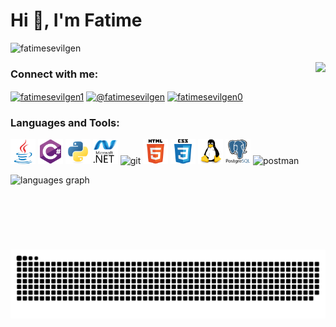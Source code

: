 <h1 align="left">Hi 👋, I'm Fatime</h1>
<p align="left"> <img src="https://komarev.com/ghpvc/?username=fatimesevilgen&label=Profile%20views&color=0e75b6&style=flat" alt="fatimesevilgen" /> </p>
<img  align="right" height="300" src="https://media.tenor.com/iviIq2uXz-kAAAAi/work-office.gif"  />
<h3 align="left">Connect with me:</h3>
<p align="left">
  
<a href="https://linkedin.com/in/fatimesevilgen1" target="blank"><img align="center" src="https://raw.githubusercontent.com/rahuldkjain/github-profile-readme-generator/master/src/images/icons/Social/linked-in-alt.svg" alt="fatimesevilgen1" height="30" width="40" /></a>
<a href="https://medium.com/@fatimesevilgen" target="blank"><img align="center" src="https://raw.githubusercontent.com/rahuldkjain/github-profile-readme-generator/master/src/images/icons/Social/medium.svg" alt="@fatimesevilgen" height="30" width="40" /></a>
<a href="https://www.hackerrank.com/fatimesevilgen0" target="blank"><img align="center" src="https://raw.githubusercontent.com/rahuldkjain/github-profile-readme-generator/master/src/images/icons/Social/hackerrank.svg" alt="fatimesevilgen0" height="30" width="40" /></a>

<h3 align="left">Languages and Tools:</h3>
<p align="left">
  <img src="https://raw.githubusercontent.com/devicons/devicon/master/icons/java/java-original.svg" alt="java" width="40" height="40"/>
  <img src="https://raw.githubusercontent.com/devicons/devicon/master/icons/csharp/csharp-original.svg" alt="csharp" width="40" height="40"/>
  <img src="https://raw.githubusercontent.com/devicons/devicon/master/icons/python/python-original.svg" alt="python" width="40" height="40"/>
  <img src="https://raw.githubusercontent.com/devicons/devicon/master/icons/dot-net/dot-net-original-wordmark.svg" alt="dotnet" width="40" height="40"/>
  <img src="https://www.vectorlogo.zone/logos/git-scm/git-scm-icon.svg" alt="git" width="40" height="40"/>
  <img src="https://raw.githubusercontent.com/devicons/devicon/master/icons/html5/html5-original-wordmark.svg" alt="html5" width="40" height="40"/>
  <img src="https://raw.githubusercontent.com/devicons/devicon/master/icons/css3/css3-original-wordmark.svg" alt="css3" width="40" height="40"/>
  <img src="https://raw.githubusercontent.com/devicons/devicon/master/icons/linux/linux-original.svg" alt="linux" width="40" height="40"/>
  <img src="https://raw.githubusercontent.com/devicons/devicon/master/icons/postgresql/postgresql-original-wordmark.svg" alt="postgresql" width="40" height="40"/>
  <img src="https://www.vectorlogo.zone/logos/getpostman/getpostman-icon.svg" alt="postman" width="40" height="40"/>
</p>



<div align="left">
 
  <img src="https://github-readme-stats.vercel.app/api/top-langs?username=fatimesevilgen&locale=en&hide_title=false&layout=compact&card_width=320&langs_count=5&theme=dracula&hide_border=false" height="150" alt="languages graph"  />
</div>

###

<img src="https://raw.githubusercontent.com/Platane/snk/output/github-contribution-grid-snake.svg" alt="Snake animation" />

###
